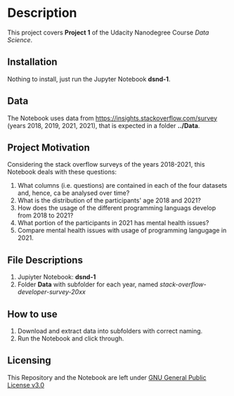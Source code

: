 # Description
This project covers **Project 1** of the Udacity Nanodegree Course _Data Science_.

## Installation
Nothing to install, just run the Jupyter Notebook **dsnd-1**.

## Data
The Notebook uses data from https://insights.stackoverflow.com/survey (years 2018, 2019, 2021, 2021), that is expected in a folder **../Data**.

## Project Motivation
Considering the stack overflow surveys of the years 2018-2021, this Notebook deals with these questions:
1. What columns (i.e. questions) are contained in each of the four datasets and, hence, ca be analysed over time?
2. What is the distribution of the participants' age 2018 and 2021?
3. How does the usage of the different programming languags develop from 2018 to 2021?
4. What portion of the participants in 2021 has mental health issues?
5. Compare mental health issues with usage of programming langugage in 2021.

## File Descriptions
1. Jupiyter Notebook: **dsnd-1**
2. Folder **Data** with subfolder for each year, named _stack-overflow-developer-survey-20xx_

## How to use
1. Download and extract data into subfolders with correct naming.
2. Run the Notebook and click through.

## Licensing
This Repository and the Notebook are left under [GNU General Public License v3.0](https://github.com/lugalbandaw/dsnd-1/blob/54409bbb662b73e5a9a0ebab4f23b6a3f52e9b78/LICENSE)
